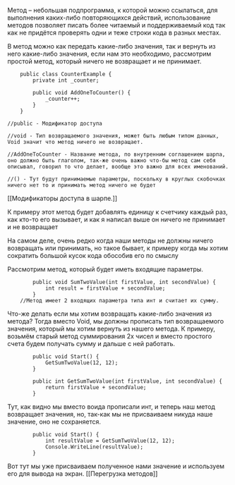 Метод – небольшая подпрограмма, к которой можно ссылаться, для выполнения каких-либо повторяющихся действий, использование методов позволяет писать более читаемый и поддерживаемый код так как не придётся проверять одни и теже строки кода в разных местах.

В метод можно как передать какие-либо значения, так и вернуть из него какие-либо значения, если нам это необходимо, рассмотрим простой метод, который ничего не возвращает и не принимает.
```Csharp
    public class CounterExample {
        private int _counter;

        public void AddOneToCounter() {
            _counter++;
        }
    }
    
//public - Модификатор доступа

//void - Тип возвращаемого значения, может быть любым типом данных, Void значит что метод ничего не возвращает.

//AddOneToCounter - Название метода, по внутренним соглашением шарпа, оно должно быть глаголом, так-же очень важно что-бы метод сам себя описывал, говорил то что делает, вообще это важно для всех именований.

//() - Тут будут принимаемые параметры, поскольку в круглых скобочках ничего нет то и принимать метод ничего не будет
```
[[Модификаторы доступа в шарпе.]]

К примеру этот метод будет добавлять единицу к счетчику каждый раз, как кто-то его вызывает,  и как я написал выше он ничего не принимает и не возвращает

На самом деле, очень редко когда наши методы не должны ничего возвращать или принимать, но такое бывает, к примеру когда мы хотим сократить большой кусок кода обособив его по смыслу

Рассмотрим метод, который будет иметь входящие параметры.
```Csharp
        public void SumTwoValue(int firstValue, int secondValue) {
            int result = firstValue + secondValue;
        }
    //Метод имеет 2 входящих параметра типа инт и считает их сумму.
```

Что-же делать если мы хотим возвращать какие-либо значения из метода? Тогда вместо Void, мы должны прописать тип возвращаемого значения, который мы хотим вернуть из нашего метода. К примеру, возьмём старый метод суммирования 2х чисел и вместо простого счета будем получать сумму и дальше с ней работать.

```Csharp
        public void Start() {
            GetSumTwoValue(12, 12);
        }
        
        public int GetSumTwoValue(int firstValue, int secondValue) {
            return firstValue + secondValue;
        }
```
Тут, как видно мы вместо воида прописали инт, и теперь наш метод возвращает значения, но, так-как мы не присваиваем никуда наше значение, оно не сохраняется.
```Csharp
        public void Start() {
            int resultValue = GetSumTwoValue(12, 12);
            Console.WriteLine(resultValue);
        }
```
Вот тут мы уже присваиваем полученное нами значение и используем его для вывода на экран.
[[Перегрузка методов]]